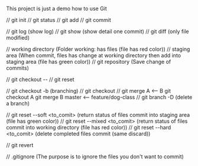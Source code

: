 This project is just a demo how to use Git

// git init
// git status
// git add
// git commit

// git log   (show log)
// git show  (show detail one commit)
// git diff  (only file modified)

// working directory (Folder working: has files (file has red color))
// staging area      (When commit, files has change at working directory then add into staging area (file has green color))
// git repository    (Save change of commits)

// git checkout -- <file>
// git reset

// git checkout -b <branch> (branching)
// git checkout <branch>
// git merge
A <-- B
git checkout A
git merge B
master <-- feature/dog-class
// git branch -D <branch> (delete a branch)

// git reset --soft <to_comit>  (return status of files commit into staging area (file has green color))
// git reset --mixed <to_comit> (return status of files commit into working directory (file has red color))
// git reset --hard <to_comit>  (delete completed files commit (same discard))

// git revert <comit>

// .gitignore (The purpose is to ignore the files you don't want to commit)